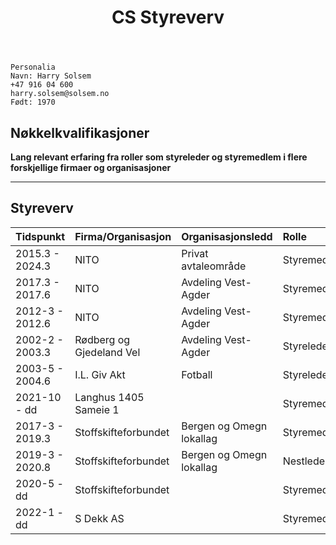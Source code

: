 ﻿---
title: CS Styreverv
custom_css: styrer
---

```text
Personalia 
Navn: Harry Solsem
+47 916 04 600
harry.solsem@solsem.no 
Født: 1970
```

## Nøkkelkvalifikasjoner

**Lang relevant erfaring fra roller som styreleder og styremedlem i flere forskjellige firmaer og organisasjoner**

***

## Styreverv

| Tidspunkt         | Firma/Organisasjon        | Organisasjonsledd        | Rolle       | 
| :----             | :----                     | :----                    | :----       |
| 2015.3  - 2024.3  | NITO                      | Privat avtaleområde      | Styremedlem |
| 2017.3  - 2017.6  | NITO                      | Avdeling Vest-Agder      | Styremedlem |
| 2012-3  - 2012.6  | NITO                      | Avdeling Vest-Agder      | Styremedlem |
| 2002-2  - 2003.3  | Rødberg og Gjedeland Vel  | Avdeling Vest-Agder      | Styreleder  |
| 2003-5  - 2004.6  | I.L. Giv Akt              | Fotball                  | Styreleder  |
| 2021-10 - dd      | Langhus 1405 Sameie 1     |                          | Styremedlem |      |
| 2017-3  - 2019.3  | Stoffskifteforbundet      | Bergen og Omegn lokallag | Styremedlem |
| 2019-3  - 2020.8  | Stoffskifteforbundet      | Bergen og Omegn lokallag | Nestleder   |
| 2020-5  - dd      | Stoffskifteforbundet      |                          | Styremedlem |
| 2022-1  - dd      | S Dekk AS                 |                          | Styremedlem |